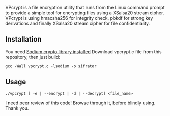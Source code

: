 VPcrypt is a file encryption utility that runs from the Linux command prompt to provide a simple tool for encrypting files using a XSalsa20 stream cipher. VPcrypt is using hmacsha256 for integrity check, pbkdf for strong key derivations and finally XSalsa20 stream cipher for file confidentiality.

## Installation

You need [Sodium crypto library installed](https://github.com/jedisct1/libsodium)
Download vpcrypt.c file from this repository, then just build:

    gcc -Wall vpcrypt.c -lsodium -o sifrator

## Usage

    ./vpcrypt [ -e | --encrypt | -d | --decrypt] <file_name>

I need peer review of this code! Browse through it, before blindly using. Thank you.

